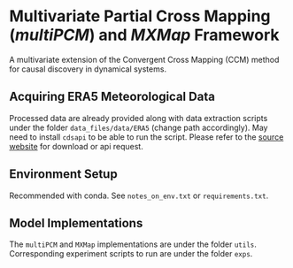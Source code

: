 # Multivariate Partial Cross Mapping (*multiPCM*) and *MXMap* Framework

A multivariate extension of the Convergent Cross Mapping (CCM) method for causal discovery in dynamical systems. 

## Acquiring ERA5 Meteorological Data
Processed data are already provided along with data extraction scripts under the folder `data_files/data/ERA5` (change path accordingly). May need to install `cdsapi` to be able to run the script. Please refer to the [source website](https://cds.climate.copernicus.eu/datasets/reanalysis-era5-single-levels?tab=download) for download or api request.

## Environment Setup
Recommended with conda. See `notes_on_env.txt` or  `requirements.txt`.

## Model Implementations
The `multiPCM` and `MXMap` implementations are under the folder `utils`. Corresponding experiment scripts to run are under the folder `exps`.